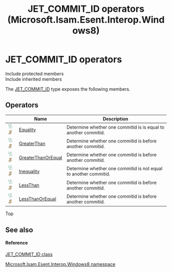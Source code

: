 ﻿---
title: JET_COMMIT_ID operators (Microsoft.Isam.Esent.Interop.Windows8)
TOCTitle: JET_COMMIT_ID operators
ms:assetid: dcbdb0ce-2fda-646e-d73a-c2c96606ad5d
ms:mtpsurl: https://msdn.microsoft.com/library/Dn335460(v=EXCHG.10)
ms:contentKeyID: 55104408
ms.date: 07/30/2014
ms.topic: article
---

# JET_COMMIT_ID operators

Include protected members  
Include inherited members  

The [JET_COMMIT_ID](dn335448\(v=exchg.10\).md) type exposes the following members.

## Operators

<table>
<thead>
<tr class="header">
<th> </th>
<th>Name</th>
<th>Description</th>
</tr>
</thead>
<tbody>
<tr class="odd">
<td><img src="../images/dn350944.puboperator(exchg.10).gif" title="Public operator" alt="Public operator" /><img src="../images/dn292146.static(exchg.10).gif" title="Static member" alt="Static member" /></td>
<td><a href="dn335331(v=exchg.10).md">Equality</a></td>
<td>Determine whether one commitid is is equal to another commitid.</td>
</tr>
<tr class="even">
<td><img src="../images/dn350944.puboperator(exchg.10).gif" title="Public operator" alt="Public operator" /><img src="../images/dn292146.static(exchg.10).gif" title="Static member" alt="Static member" /></td>
<td><a href="dn335457(v=exchg.10).md">GreaterThan</a></td>
<td>Determine whether one commitid is before another commitid.</td>
</tr>
<tr class="odd">
<td><img src="../images/dn350944.puboperator(exchg.10).gif" title="Public operator" alt="Public operator" /><img src="../images/dn292146.static(exchg.10).gif" title="Static member" alt="Static member" /></td>
<td><a href="dn335332(v=exchg.10).md">GreaterThanOrEqual</a></td>
<td>Determine whether one commitid is before another commitid.</td>
</tr>
<tr class="even">
<td><img src="../images/dn350944.puboperator(exchg.10).gif" title="Public operator" alt="Public operator" /><img src="../images/dn292146.static(exchg.10).gif" title="Static member" alt="Static member" /></td>
<td><a href="dn335462(v=exchg.10).md">Inequality</a></td>
<td>Determine whether one commitid is not equal to another commitid.</td>
</tr>
<tr class="odd">
<td><img src="../images/dn350944.puboperator(exchg.10).gif" title="Public operator" alt="Public operator" /><img src="../images/dn292146.static(exchg.10).gif" title="Static member" alt="Static member" /></td>
<td><a href="dn335335(v=exchg.10).md">LessThan</a></td>
<td>Determine whether one commitid is before another commitid.</td>
</tr>
<tr class="even">
<td><img src="../images/dn350944.puboperator(exchg.10).gif" title="Public operator" alt="Public operator" /><img src="../images/dn292146.static(exchg.10).gif" title="Static member" alt="Static member" /></td>
<td><a href="dn335463(v=exchg.10).md">LessThanOrEqual</a></td>
<td>Determine whether one commitid is before another commitid.</td>
</tr>
</tbody>
</table>


Top

## See also

#### Reference

[JET_COMMIT_ID class](dn335448\(v=exchg.10\).md)

[Microsoft.Isam.Esent.Interop.Windows8 namespace](dn335439\(v=exchg.10\).md)

